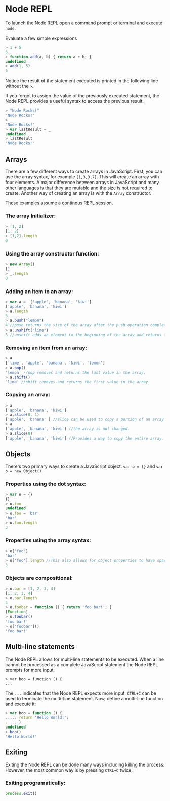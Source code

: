 # Node REPL

To launch the Node REPL open a command prompt or terminal and execute ```node```.

Evaluate a few simple expressions

```JavaScript
> 1 + 5
6
> function add(a, b) { return a + b; }
undefined
> add(1, 5)
6
```

Notice the result of the statement executed is printed in the following line without the ```>```. 

If you forgot to assign the value of the previously executed statement, the Node REPL provides a useful syntax to access the previous result.

```JavaScript
> "Node Rocks!"
"Node Rocks!"
> _
"Node Rocks!"
> var lastResult = _
undefined
> lastResult
"Node Rocks!"
```

## Arrays

There are a few different ways to create arrays in JavaScript. First, you can use the array syntax, for example ```[1,3,3,7]```. This will create an array with four elements. A major difference between arrays in JavaScript and many other languages is that they are mutable and the size is not required to create. Another way of creating an array is with the ```Array``` constructor. 

These examples assume a continous REPL session.

### The array Initializer:

```JavaScript
> [1, 2]
[1, 2]
> [1,2].length
0
```

### Using the array constructor function:

```JavaScript
> new Array()
[]
> _.length
0
```

### Adding an item to an array:

```JavaScript
> var a =  ['apple', 'banana', 'kiwi']
['apple', 'banana', 'kiwi']
> a.length
3
> a.push("lemon")
4 //push returns the size of the array after the push operation completes
> a.unshift("lime") 
5 //unshift adds an element to the beginning of the array and returns the new length
```

### Removing an item from an array: 

```JavaScript
> a
['lime', 'apple', 'banana', 'kiwi', 'lemon']
> a.pop()
'lemon' //pop removes and returns the last value in the array.
> a.shift()
'lime' //shift removes and returns the first value in the array.
```

### Copying an array:

```JavaScript
> a
['apple', 'banana', 'kiwi']
> a.slice(0, 1)
['apple', 'banana' ] //slice can be used to copy a portion of an array to a new array. 
> a
['apple', 'banana', 'kiwi'] //the array is not changed.
> a.slice(0)
['apple', 'banana', 'kiwi'] //Provides a way to copy the entire array.
```

## Objects

There's two primary ways to create a JavaScript object: ```var o = {}``` and ```var o = new Object()```

### Properties using the dot syntax: 

```JavaScript
> var o = {}
{}
> o.foo
undefined
> o.foo = 'bar'
'bar'
> o.foo.length
3
```

### Properties using the array syntax:

```JavaScript
> o['foo']
'bar'
> o['foo'].length //This also allows for object properties to have spaces or other special characters.
3
```

### Objects are compositional: 

```JavaScript
> o.bar = [1, 2, 3, 4]
[1, 2, 3, 4]
> o.bar.length
4
> o.foobar = function () { return 'foo bar!'; }
[Function]
> o.foobar()
'foo bar!'
> o['foobar']()
'foo bar!'
```

## Multi-line statements

The Node REPL allows for multi-line statements to be executed. When a line cannot be processed as a complete JavaScript statement the Node REPL prompts for more input:

```
> var boo = function () {
... 
```

The ```...``` indicates that the Node REPL expects more input. ```CTRL+C``` can be used to terminate the multi-line statement. Now, define a multi-line function and execute it: 

```JavaScript
> var boo = function () {
..... return "Hello World!";
..... }
undefined
> boo()
'Hello World!'
```

## Exiting 

Exiting the Node REPL can be done many ways including killing the process. However, the most common way is by pressing ```CTRL+C``` twice. 

### Exiting programatically:

```JavaScript
process.exit()
```